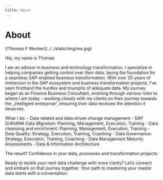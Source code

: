```yaml
---
title: About
---
```


# About



<div style={{width: 150}}>
![Thomas F Wecker](../../static/img/me.jpg)
</div>


Hej, my name is Thomas

I am an advisor in business and technology transformation. I specialize in helping companies getting control over their data, laying the foundation for a seamless SAP-enabled business transformation. With over 20 years of immersion in the SAP ecosystem and business transformation projects, I’ve seen firsthand the hurdles and triumphs of adequate data. My journey began as an Finance Business Consultant, evolving through various roles to where I am today - working closely with my clients on their journey towards the „intelligent enterprise“, ensuring their data receives the attention it deserves.  

What I do: - Data related and data driven change management - SAP S/4HANA Data Migration: Planning, Management, Execution, Training - Data cleansing and enrichment: Planning, Management, Execution, Training - Data Quality: Strategy, Execution, Training, Coaching - Data Governance: Strategy, Execution, Training, Coaching - Data Management Maturity Assessments - Data & Information Architecture  

The result? Confidence in your data, processes and transformation projects.  

Ready to tackle your next data challenge with more clarity? Let’s connect and embark on that journey together. Your path to mastering your master data starts with a conversation.